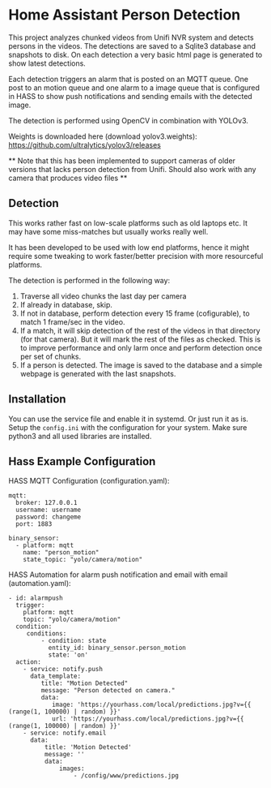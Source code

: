 # Home Assistant Person Detection

This project analyzes chunked videos from Unifi NVR system and detects
persons in the videos. The detections are saved to a Sqlite3 database and 
snapshots to disk. On each detection a very basic html page is generated 
to show latest detections.

Each detection triggers an alarm that is posted on an MQTT queue. One post to 
an motion queue and one alarm to a image queue that is configured in HASS to show
push notifications and sending emails with the detected image.

The detection is performed using OpenCV in combination with YOLOv3.

Weights is downloaded here (download yolov3.weights):
https://github.com/ultralytics/yolov3/releases

** Note that this has been implemented to support cameras of older versions that lacks person detection from Unifi. Should also work with any camera that produces video files **

## Detection
This works rather fast on low-scale platforms such as old laptops etc. It may have some 
miss-matches but usually works really well.

It has been developed to be used with low end platforms, hence it might require some 
tweaking to work faster/better precision with more resourceful platforms.

The detection is performed in the following way:
1. Traverse all video chunks the last day per camera
2. If already in database, skip.
3. If not in database, perform detection every 15 frame (cofigurable), to match 1 frame/sec in the video.
4. If a match, it will skip detection of the rest of the videos in that directory (for that camera). But it will mark the rest of the files as checked. This is to improve performance and only larm once and perform detection once per set of chunks.
5. If a person is detected. The image is saved to the database and a simple webpage is generated with the last <configured> snapshots.
 
## Installation
You can use the service file and enable it in systemd. Or just run it as is. Setup the `config.ini` with the configuration for your system. Make sure python3 and all used libraries are installed. 

## Hass Example Configuration
HASS MQTT Configuration (configuration.yaml):
```
mqtt:
  broker: 127.0.0.1
  username: username
  password: changeme
  port: 1883

binary_sensor:
  - platform: mqtt
    name: "person_motion"
    state_topic: "yolo/camera/motion"

```

HASS Automation for alarm push notification and email with email (automation.yaml):
```
- id: alarmpush
  trigger:
    platform: mqtt
    topic: "yolo/camera/motion"
  condition:
     conditions:
         - condition: state
           entity_id: binary_sensor.person_motion
           state: 'on'
  action:
    - service: notify.push
      data_template:
         title: "Motion Detected"
         message: "Person detected on camera."
         data:
            image: 'https://yourhass.com/local/predictions.jpg?v={{ (range(1, 100000) | random) }}'
            url: 'https://yourhass.com/local/predictions.jpg?v={{ (range(1, 100000) | random) }}'
    - service: notify.email
      data:
          title: 'Motion Detected'
          message: ''
          data:
              images:
                  - /config/www/predictions.jpg

```

